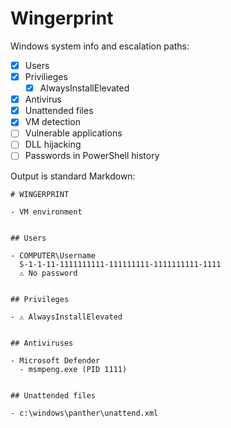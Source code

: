 # Wingerprint

Windows system info and escalation paths:

- [x] Users
- [x] Privilieges
  - [x] ​AlwaysInstallElevated
- [x] Antivirus
- [x] Unattended files
- [x] VM detection
- [ ] Vulnerable applications
- [ ] DLL hijacking
- [ ] Passwords in PowerShell history

Output is standard Markdown:

```mkd
# WINGERPRINT

- VM environment


## Users

- COMPUTER\Username
  S-1-1-11-1111111111-111111111-1111111111-1111
  ⚠️ No password


## Privileges

- ⚠️ AlwaysInstallElevated


## Antiviruses

- Microsoft Defender
  - msmpeng.exe (PID 1111)


## Unattended files

- c:\windows\panther\unattend.xml
```